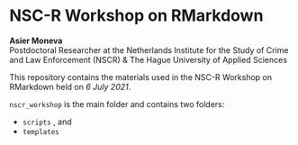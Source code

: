 # NSC-R Workshop on RMarkdown

**Asier Moneva**   
Postdoctoral Researcher at the Netherlands Institute for the Study of Crime and Law Enforcement (NSCR) &  The Hague University of Applied Sciences

This repository contains the materials used in the NSC-R Workshop on RMarkdown held on *6 July 2021*.

`nscr_workshop` is the main folder and contains two folders:
* `scripts` , and
* `templates`
